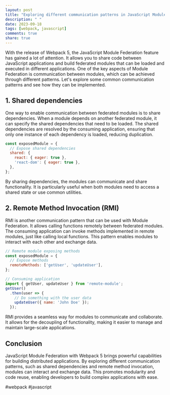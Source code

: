 ```yaml
---
layout: post
title: "Exploring different communication patterns in JavaScript Module Federation with Webpack 5"
description: " "
date: 2023-09-18
tags: [webpack, javascript]
comments: true
share: true
---
```


With the release of Webpack 5, the JavaScript Module Federation feature has gained a lot of attention. It allows you to share code between JavaScript applications and build federated modules that can be loaded and executed in different applications. One of the key aspects of Module Federation is communication between modules, which can be achieved through different patterns. Let's explore some common communication patterns and see how they can be implemented.

## 1. Shared dependencies

One way to enable communication between federated modules is to share dependencies. When a module depends on another federated module, it can specify the shared dependencies that need to be loaded. The shared dependencies are resolved by the consuming application, ensuring that only one instance of each dependency is loaded, reducing duplication.

```javascript
const exposedModule = {
  // Expose shared dependencies
  shared: {
    react: { eager: true },
    'react-dom': { eager: true },
  },
};
```

By sharing dependencies, the modules can communicate and share functionality. It is particularly useful when both modules need to access a shared state or use common utilities.

## 2. Remote Method Invocation (RMI)

RMI is another communication pattern that can be used with Module Federation. It allows calling functions remotely between federated modules. The consuming application can invoke methods implemented in remote modules, just like calling local functions. This pattern enables modules to interact with each other and exchange data.

```javascript
// Remote module exposing methods
const exposedModule = {
  // Expose methods
  remoteMethods: ['getUser', 'updateUser'],
};

// Consuming application
import { getUser, updateUser } from 'remote-module';
getUser()
  .then(user => {
    // Do something with the user data
    updateUser({ name: 'John Doe' });
  });
```

RMI provides a seamless way for modules to communicate and collaborate. It allows for the decoupling of functionality, making it easier to manage and maintain large-scale applications.

## Conclusion

JavaScript Module Federation with Webpack 5 brings powerful capabilities for building distributed applications. By exploring different communication patterns, such as shared dependencies and remote method invocation, modules can interact and exchange data. This promotes modularity and code reuse, enabling developers to build complex applications with ease.

#webpack #javascript